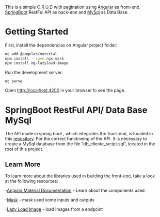 This is a simple C.R.U.D with pagination using [Angular](https://angular.io/) as front-end, [SpringBoot](https://spring.io/) RestFul API as back-end and [MySql](https://www.mysql.com/) as Data Base.
# Getting Started
First, install the dependencies on Angular project folder:

```bash
ng add @angular/material
npm install --save ngx-mask
npm install ng-lazyload-image
```

Run the development server:

```bash
ng serve
```

Open [http://localhost:4200](http://localhost:4200) in your browser to see the page.

# SpringBoot RestFul API/ Data Base MySql

The API made in spring boot , which integrates the front-end, is located in this [repository](https://github.com/gabrielclisboa/springboot-api-crud-client). 
For the correct functioning of the API. It is necessary to create a MySql database from the file "db_cliente_script.sql", located in the root of this project.

## Learn More

To learn more about the libraries used in building the front-end, take a look at the following resources:

-[Angular Material Documentation](https://material.angular.io/guide/getting-started) - Learn about the components used. 

-[Mask](https://www.npmjs.com/package/ngx-mask) -  mask used some inputs and outputs

-[Lazy Load Image](https://www.npmjs.com/package/ng-lazyload-image) - load images from a endpoint
